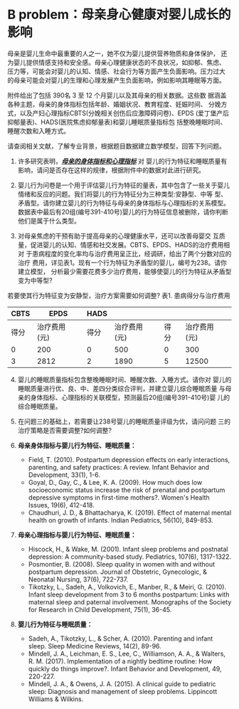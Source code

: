 # B problem：母亲身心健康对婴儿成长的影响

母亲是婴儿生命中最重要的人之一，她不仅为婴儿提供营养物质和身体保护， 还为婴儿提供情感支持和安全感。母亲心理健康状态的不良状况，如抑郁、焦虑、 压力等，可能会对婴儿的认知、情感、社会行为等方面产生负面影响。压力过大 的母亲可能会对婴儿的生理和心理发展产生负面影响，例如影响其睡眠等方面。

附件给出了包括 390名 3 至 12 个月婴儿以及其母亲的相关数据。这些数 据涵盖各种主题，母亲的身体指标包括年龄、婚姻状况、教育程度、妊娠时间、 分娩方式，以及产妇心理指标CBTS(分娩相关创伤后应激障碍问卷)、EPDS (爱丁堡产后抑郁量表)、HADS(医院焦虑抑郁量表)和婴儿睡眠质量指标包 括整晚睡眠时间、睡醒次数和入睡方式。

请查阅相关文献，了解专业背景，根据题目数据建立数学模型，回答下列问题。

1. 许多研究表明，*<u>**母亲的身体指标和心理指标**</u>* 对 婴儿的行为特征和睡眠质量有影响，请问是否存在这样的规律，根据附件中的数据对此进行研究。
   
2. 婴儿行为问卷是一个用于评估婴儿行为特征的量表，其中包含了一些关于婴儿情绪和反应的问题。我们将婴儿的行为特征分为三种类型:安静型、中等 型、矛盾型。请你建立婴儿的行为特征与母亲的身体指标与心理指标的关系模型。 数据表中最后有20组(编号391-410号)婴儿的行为特征信息被删除，请你判断 他们是属于什么类型。
   
3. 对母亲焦虑的干预有助于提高母亲的心理健康水平，还可以改善母婴交 互质量，促进婴儿的认知、情感和社交发展。CBTS、EPDS、HADS的治疗费用相对 于患病程度的变化率均与治疗费用呈正比，经调研，给出了两个分数对应的治疗 费用，详见表1。现有一个行为特征为矛盾型的婴儿，编号为238。请你建立模型， 分析最少需要花费多少治疗费用，能够使婴儿的行为特征从矛盾型变为中等型?

若要使其行为特征变为安静型，治疗方案需要如何调整? 表1. 患病得分与治疗费用

| CBTS | EPDS          | HADS |               |      |               |
| ---- | ------------- | ---- | ------------- | ---- | ------------- |
| 得分 | 治疗费用 (元) | 得分 | 治疗费用 (元) | 得分 | 治疗费用 (元) |
| 0    | 200           | 0    | 500           | 0    | 300           |
| 3    | 2812          | 2    | 1890          | 5    | 12500         |

4. 婴儿的睡眠质量指标包含整晚睡眠时间、睡醒次数、入睡方式。请你对 婴儿的睡眠质量进行优、良、中、差四分类综合评判，并建立婴儿综合睡眠质量 与母亲的身体指标、心理指标的关联模型，预测最后20组(编号391-410号)婴 儿的综合睡眠质量。
5. 在问题三的基础上，若需要让238号婴儿的睡眠质量评级为优，请问问题 三的治疗策略是否需要调整?如何调整?













1. **母亲身体指标与婴儿行为特征、睡眠质量：**
   - Field, T. (2010). Postpartum depression effects on early interactions, parenting, and safety practices: A review. Infant Behavior and Development, 33(1), 1-6.
   - Goyal, D., Gay, C., & Lee, K. A. (2009). How much does low socioeconomic status increase the risk of prenatal and postpartum depressive symptoms in first-time mothers?. Women's Health Issues, 19(6), 412-418.
   - Chaudhuri, J. D., & Bhattacharya, K. (2019). Effect of maternal mental health on growth of infants. Indian Pediatrics, 56(10), 849-853.
2. **母亲心理指标与婴儿行为特征、睡眠质量：**
   - Hiscock, H., & Wake, M. (2001). Infant sleep problems and postnatal depression: A community-based study. Pediatrics, 107(6), 1317-1322.
   - Posmontier, B. (2008). Sleep quality in women with and without postpartum depression. Journal of Obstetric, Gynecologic, & Neonatal Nursing, 37(6), 722-737.
   - Tikotzky, L., Sadeh, A., Volkovich, E., Manber, R., & Meiri, G. (2010). Infant sleep development from 3 to 6 months postpartum: Links with maternal sleep and paternal involvement. Monographs of the Society for Research in Child Development, 75(1), 36-45.
3. **婴儿行为特征与睡眠质量：**
   - Sadeh, A., Tikotzky, L., & Scher, A. (2010). Parenting and infant sleep. Sleep Medicine Reviews, 14(2), 89-96.
   - Mindell, J. A., Leichman, E. S., Lee, C., Williamson, A. A., & Walters, R. M. (2017). Implementation of a nightly bedtime routine: How quickly do things improve?. Infant Behavior and Development, 49, 220-227.
   - Mindell, J. A., & Owens, J. A. (2015). A clinical guide to pediatric sleep: Diagnosis and management of sleep problems. Lippincott Williams & Wilkins.
